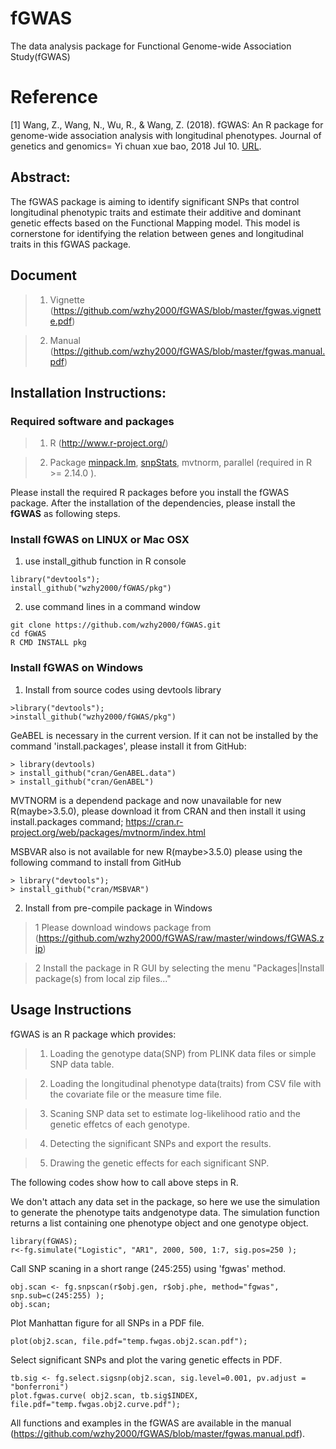 # fGWAS

The data analysis package for Functional Genome-wide Association Study(fGWAS)

# Reference

[1] Wang, Z., Wang, N., Wu, R., & Wang, Z. (2018). fGWAS: An R package for genome-wide association analysis with longitudinal phenotypes. Journal of genetics and genomics= Yi chuan xue bao, 2018 Jul 10. [URL](https://linkinghub.elsevier.com/retrieve/pii/S1673-8527(18)30120-6).

## Abstract:

The fGWAS package is aiming to identify significant SNPs that control longitudinal phenotypic traits and estimate their additive and dominant genetic effects based on the Functional Mapping model. This model is cornerstone for identifying the relation between genes and longitudinal traits in this fGWAS package. 

## Document

> 1) Vignette (https://github.com/wzhy2000/fGWAS/blob/master/fgwas.vignette.pdf)

> 2) Manual (https://github.com/wzhy2000/fGWAS/blob/master/fgwas.manual.pdf)

## Installation Instructions:

### Required software and packages
    
> 1. R (http://www.r-project.org/)
    
> 2. Package [minpack.lm](https://cran.r-project.org/web/packages/minpack.lm/index.html), [snpStats](http://bioconductor.org/packages/release/bioc/html/snpStats.html), mvtnorm, parallel (required in R >= 2.14.0 ).

Please install the required R packages before you install the fGWAS package. After the  installation of the dependencies, please install the **fGWAS** as following steps.

### Install fGWAS on LINUX or Mac OSX

1) use install_github function in R console

```
library("devtools");
install_github("wzhy2000/fGWAS/pkg")
```
2) use command lines in a command window  

```
git clone https://github.com/wzhy2000/fGWAS.git
cd fGWAS
R CMD INSTALL pkg
```

### Install fGWAS on Windows

1) Install from source codes using devtools library

```
>library("devtools");
>install_github("wzhy2000/fGWAS/pkg")
```

GeABEL is necessary in the current version. If it can not be installed by the command 'install.packages', please install it from GitHub:

```
> library(devtools)
> install_github("cran/GenABEL.data")
> install_github("cran/GenABEL")
```

MVTNORM is a dependend package and now unavailable for new R(maybe>3.5.0), please download it from CRAN and then install it using install.packages command;
https://cran.r-project.org/web/packages/mvtnorm/index.html

MSBVAR also is not available for new R(maybe>3.5.0) please using the following command to install from GitHub

```
> library("devtools");
> install_github("cran/MSBVAR")
```

2) Install from pre-compile package in Windows

>1 Please download windows package from (https://github.com/wzhy2000/fGWAS/raw/master/windows/fGWAS.zip)

>2 Install the package in R GUI by selecting the menu "Packages|Install package(s) from local zip files..."

## Usage Instructions

fGWAS is an R package which provides:

> 1) Loading the genotype data(SNP) from PLINK data files or simple SNP data table.

> 2) Loading the longitudinal phenotype data(traits) from CSV file with the covariate file or the measure time file.

> 3) Scaning SNP data set to estimate log-likelihood ratio and the genetic effetcs of each genotype.

> 4) Detecting the significant SNPs and export the results.

> 5) Drawing the genetic effects for each significant SNP.


The following codes show how to call above steps in R.

We don't attach any data set in the package, so here we use the simulation to generate the phenotype taits andgenotype data. The simulation function returns a list containing one phenotype object and one genotype object.

```
library(fGWAS);
r<-fg.simulate("Logistic", "AR1", 2000, 500, 1:7, sig.pos=250 );
```

Call SNP scaning in a short range (245:255) using 'fgwas' method. 

```
obj.scan <- fg.snpscan(r$obj.gen, r$obj.phe, method="fgwas", snp.sub=c(245:255) );
obj.scan;
```

Plot Manhattan figure for all SNPs in a PDF file.

```
plot(obj2.scan, file.pdf="temp.fwgas.obj2.scan.pdf");
```

Select significant SNPs and plot the varing genetic effects in PDF.

```
tb.sig <- fg.select.sigsnp(obj2.scan, sig.level=0.001, pv.adjust = "bonferroni")
plot.fgwas.curve( obj2.scan, tb.sig$INDEX, file.pdf="temp.fwgas.obj2.curve.pdf");
```

All functions and examples in the fGWAS are available in the manual (https://github.com/wzhy2000/fGWAS/blob/master/fgwas.manual.pdf).
